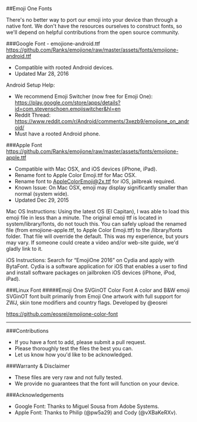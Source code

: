 ##Emoji One Fonts

There's no better way to port our emoji into your device than through a native font.  We don't have the resources ourselves to construct fonts, so we'll depend on helpful contributions from the open source community.

###Google Font - emojione-android.ttf
https://github.com/Ranks/emojione/raw/master/assets/fonts/emojione-android.ttf

  * Compatible with rooted Android devices.
  * Updated Mar 28, 2016

Android Setup Help:
* We recommend Emoji Switcher (now free for Emoji One): https://play.google.com/store/apps/details?id=com.stevenschoen.emojiswitcher&hl=en
* Reddit Thread: https://www.reddit.com/r/Android/comments/3xezb9/emojione_on_android/
* Must have a rooted Android phone.

###Apple Font
https://github.com/Ranks/emojione/raw/master/assets/fonts/emojione-apple.ttf

  * Compatible with Mac OSX, and iOS devices (iPhone, iPad).
  * Rename font to Apple Color Emoji.ttf for Mac OSX.
  * Rename font to AppleColorEmoji@2x.ttf for iOS, jailbreak required.
  * Known Issue: On Mac OSX, emoji may display significantly smaller than normal (system wide).
  * Updated Dec 29, 2015
  
Mac OS Instructions:
Using the latest OS (El Capitan), I was able to load this emoji file in less than a minute.  The original emoji ttf is located in system/library/fonts, do not touch this.  You can safely upload the renamed file (from emojione-apple.ttf, to Apple Color Emoji.ttf) to the /library/fonts folder.  That file will override the default.  This was my experience, but yours may vary.  If someone could create a video and/or web-site guide, we'd gladly link to it.

iOS Instructions:
Search for “EmojiOne 2016” on Cydia and apply with BytaFont. Cydia is a software application for iOS that enables a user to find and install software packages on jailbroken iOS devices (iPhone, iPod, iPad).

###Linux Font
#####Emoji One SVGinOT Color Font
A color and B&W emoji SVGinOT font built primarily from Emoji One artwork with full support for ZWJ, skin tone modifiers and country flags. Developed by @eosrei

https://github.com/eosrei/emojione-color-font

---
  
###Contributions
  * If you have a font to add, please submit a pull request.  
  * Please thoroughly test the files the best you can.  
  * Let us know how you'd like to be acknowledged.  

###Warranty & Disclaimer
  * These files are very raw and not fully tested.  
  * We provide no guarantees that the font will function on your device.
  
###Acknowledgements
  * Google Font: Thanks to Miguel Sousa from Adobe Systems.
  * Apple Font: Thanks to Philip (@pw5a29) and Cody (@vXBaKeRXv).
